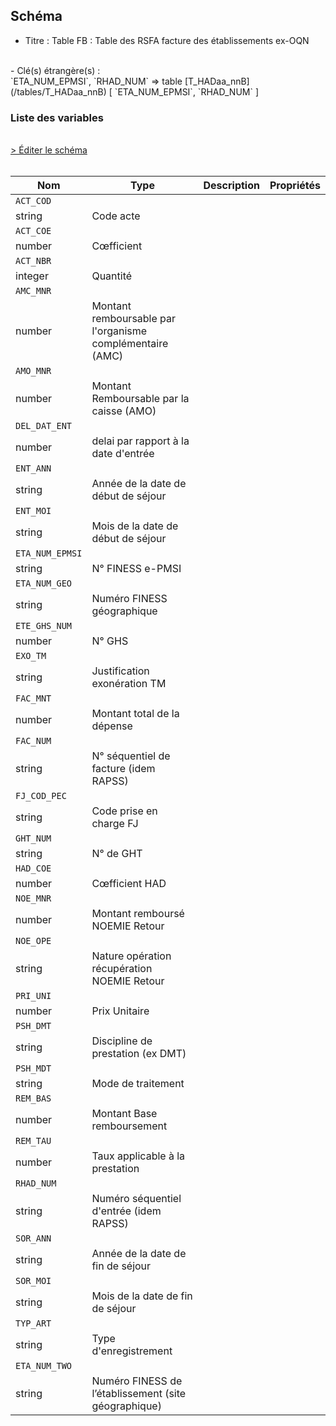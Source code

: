 ## Schéma

- Titre : Table FB : Table des RSFA facture des établissements ex-OQN
<br />
- Clé(s) étrangère(s) : <br />
`ETA_NUM_EPMSI`, `RHAD_NUM` => table [T_HADaa_nnB](/tables/T_HADaa_nnB) [ `ETA_NUM_EPMSI`, `RHAD_NUM` ]<br />

### Liste des variables
<br />
<div>
    <a href="https://gitlab.com/healthdatahub/schema-snds/edit/master/schemas/PMSI/PMSI%20HAD/T_HADaa_nnFB.json"  
    arget="_blank" rel="noopener noreferrer">> Éditer le schéma</a>
    <OutboundLink />
</div>
<br />

Nom|Type|Description|Propriétés
-|-|-|-
`ACT_COD`|
string|Code acte||
`ACT_COE`|
number|Cœfficient||
`ACT_NBR`|
integer|Quantité||
`AMC_MNR`|
number|Montant remboursable par l&#x27;organisme complémentaire (AMC)||
`AMO_MNR`|
number|Montant Remboursable par la caisse (AMO)||
`DEL_DAT_ENT`|
number|delai par rapport à la date d&#x27;entrée||
`ENT_ANN`|
string|Année de la date de début de séjour||
`ENT_MOI`|
string|Mois de la date de début de séjour||
`ETA_NUM_EPMSI`|
string|N° FINESS e-PMSI||
`ETA_NUM_GEO`|
string|Numéro FINESS  géographique||
`ETE_GHS_NUM`|
number|N° GHS||
`EXO_TM`|
string|Justification exonération TM||
`FAC_MNT`|
number|Montant total de la dépense||
`FAC_NUM`|
string|N° séquentiel de facture (idem RAPSS)||
`FJ_COD_PEC`|
string|Code prise en charge FJ||
`GHT_NUM`|
string|N° de GHT||
`HAD_COE`|
number|Cœfficient HAD||
`NOE_MNR`|
number|Montant remboursé NOEMIE Retour||
`NOE_OPE`|
string|Nature opération récupération NOEMIE Retour||
`PRI_UNI`|
number|Prix Unitaire||
`PSH_DMT`|
string|Discipline de prestation (ex DMT)||
`PSH_MDT`|
string|Mode de traitement||
`REM_BAS`|
number|Montant Base remboursement||
`REM_TAU`|
number|Taux applicable à la prestation||
`RHAD_NUM`|
string|Numéro séquentiel d&#x27;entrée (idem RAPSS)||
`SOR_ANN`|
string|Année de la date de fin de séjour||
`SOR_MOI`|
string|Mois de la date de fin de séjour||
`TYP_ART`|
string|Type d&#x27;enregistrement||
`ETA_NUM_TWO`|
string|Numéro FINESS de l’établissement (site géographique)||


